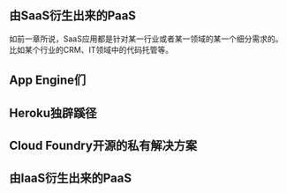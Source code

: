 ## 由SaaS衍生出来的PaaS

如前一章所说，SaaS应用都是针对某一行业或者某一领域的某一个细分需求的。比如某个行业的CRM、IT领域中的代码托管等。

## App Engine们

## Heroku独辟蹊径

## Cloud Foundry开源的私有解决方案

## 由IaaS衍生出来的PaaS

